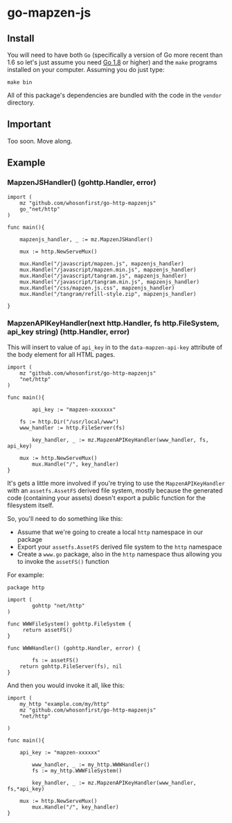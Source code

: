 # go-mapzen-js

## Install

You will need to have both `Go` (specifically a version of Go more recent than 1.6 so let's just assume you need [Go 1.8](https://golang.org/dl/) or higher) and the `make` programs installed on your computer. Assuming you do just type:

```
make bin
```

All of this package's dependencies are bundled with the code in the `vendor` directory.

## Important

Too soon. Move along.

## Example

### MapzenJSHandler() (gohttp.Handler, error)

```
import (
	mz "github.com/whosonfirst/go-http-mapzenjs"
	go_"net/http"
)

func main(){

	mapzenjs_handler, _ := mz.MapzenJSHandler()

	mux := http.NewServeMux()

	mux.Handle("/javascript/mapzen.js", mapzenjs_handler)
	mux.Handle("/javascript/mapzen.min.js", mapzenjs_handler)
	mux.Handle("/javascript/tangram.js", mapzenjs_handler)	
	mux.Handle("/javascript/tangram.min.js", mapzenjs_handler)
	mux.Handle("/css/mapzen.js.css", mapzenjs_handler)
	mux.Handle("/tangram/refill-style.zip", mapzenjs_handler)

}
```

### MapzenAPIKeyHandler(next http.Handler, fs http.FileSystem, api_key string) (http.Handler, error)

This will insert to value of `api_key` in to the `data-mapzen-api-key` attribute of the body element for all HTML pages.

```
import (
	mz "github.com/whosonfirst/go-http-mapzenjs"
	"net/http"
)

func main(){

     	api_key := "mapzen-xxxxxxx"
	
	fs := http.Dir("/usr/local/www")
	www_handler := http.FileServer(fs)
	
        key_handler, _ := mz.MapzenAPIKeyHandler(www_handler, fs, api_key)

	mux := http.NewServeMux()
        mux.Handle("/", key_handler)
}
```

It's gets a little more involved if you're trying to use the `MapzenAPIKeyHandler` with an `assetfs.AssetFS` derived file system, mostly because the generated code (containing your assets) doesn't export a public function for the filesystem itself.

So, you'll need to do something like this:

* Assume that we're going to create a local `http` namespace in our package
* Export your `assetfs.AssetFS` derived file system to the `http` namespace
* Create a `www.go` package, also in the `http` namespace thus allowing you to invoke the `assetFS()` function

For example:

```
package http

import (
        gohttp "net/http"
)

func WWWFileSystem() gohttp.FileSystem {
     return assetFS()
}

func WWWHandler() (gohttp.Handler, error) {

        fs := assetFS()
	return gohttp.FileServer(fs), nil
}
```

And then you would invoke it all, like this:

```
import (
	my_http "example.com/my/http"
	mz "github.com/whosonfirst/go-http-mapzenjs"
	"net/http"
	
)

func main(){

	api_key := "mapzen-xxxxxx"
	
        www_handler, _ := my_http.WWWHandler()
        fs := my_http.WWWFileSystem()

        key_handler, _ := mz.MapzenAPIKeyHandler(www_handler, fs,*api_key)

	mux := http.NewServeMux()
        mux.Handle("/", key_handler)
}
```	

